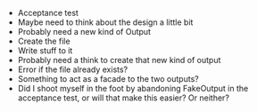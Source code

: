 * Acceptance test
* Maybe need to think about the design a little bit
* Probably need a new kind of Output
* Create the file
* Write stuff to it
* Probably need a think to create that new kind of output
* Error if the file already exists?
* Something to act as a facade to the two outputs?
* Did I shoot myself in the foot by abandoning FakeOutput in the acceptance test, or will that make
  this easier? Or neither?
